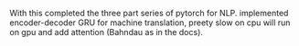 With this completed the three part series of pytorch for NLP. implemented encoder-decoder GRU for machine translation, preety slow on cpu will run on gpu and add attention (Bahndau as in the docs). 
